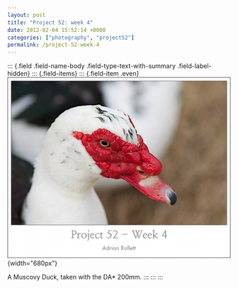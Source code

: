 ```yaml
---
layout: post
title: "Project 52: week 4"
date: 2012-02-04 15:52:14 +0000
categories: ["photography", "project52"]
permalink: /project-52-week-4
---
```

::: {.field .field-name-body .field-type-text-with-summary .field-label-hidden}
::: {.field-items}
::: {.field-item .even}
![](/sites/default/files/images/p52wk4.preview.jpg){width="680px"}

A Muscovy Duck, taken with the DA\* 200mm.
:::
:::
:::

